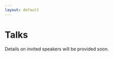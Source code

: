 ```yaml
---
layout: default
---
```


# Talks

Details on invited speakers will be provided soon.

<!--

{% for person in site.workshop.talks %}
<div class="speaker">
    <div class="cont">
        <img src="{{ person.pic }}"/>
        <div class="details">
            <span class="name">{{ person.name }}<br>{{ person.surname }}</span>
            <span class="affiliation">{{ person.affiliation }}</span>
            <span class="title">Title of the talk: {{ person.title }}</span>
        </div>
    </div>
</div>
{% endfor %}

-->